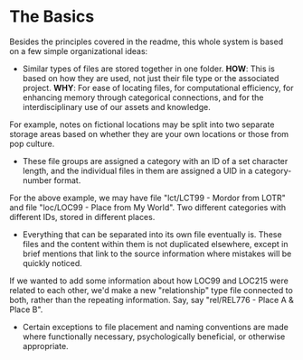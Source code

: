 # The Basics
Besides the principles covered in the readme, this whole system is based on a few simple organizational ideas: 

* Similar types of files are stored together in one folder. **HOW**: This is based on how they are used, not just their file type or the associated project. **WHY**: For ease of locating files, for computational efficiency, for enhancing memory through categorical connections, and for the interdisciplinary use of our assets and knowledge.

For example, notes on fictional locations may be split into two separate storage areas based on whether they are your own locations or those from pop culture.

* These file groups are assigned a category with an ID of a set character length, and the individual files in them are assigned a UID in a category-number format. 

For the above example, we may have file "lct/LCT99 - Mordor from LOTR" and file "loc/LOC99 - Place from My World". Two different categories with different IDs, stored in different places.

* Everything that can be separated into its own file eventually is. These files and the content within them is not duplicated elsewhere, except in brief mentions that link to the source information where mistakes will be quickly noticed.

If we wanted to add some information about how LOC99 and LOC215 were related to each other, we'd make a new "relationship" type file connected to both, rather than the repeating information. Say, say "rel/REL776 - Place A & Place B".

* Certain exceptions to file placement and naming conventions are made where functionally necessary, psychologically beneficial, or otherwise appropriate.  

